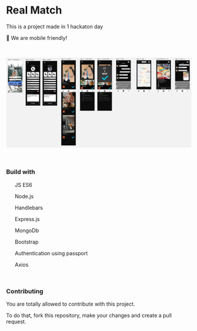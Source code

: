 <h1>Real Match</h1>
<p>This is a project made in 1 hackaton day</p>
<p>📱 We are mobile friendly!</p>
<br>

![Sketch-RealMatch](https://github.com/lmonteiro189/hackathon-project/blob/master/Sketch-RealMatch.png)

<br>
<h3>Build with</h3>
<ul>JS ES6</ul>
<ul>Node.js</ul>
<ul>Handlebars</ul>
<ul>Express.js</ul>
<ul>MongoDb</ul>
<ul>Bootstrap</ul>
<ul>Authentication using passport</ul>
<ul>Axios</ul>
<br>
<h3>Contributing</h3>
<p>You are totally allowed to contribute with this project. </p>
<p>To do that, fork this repository, make your changes and create a pull request.</p>
<br>
